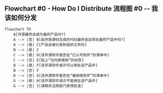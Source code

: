 ## Flowchart #0 - How Do I Distribute 流程图 #0 -- 我该如何分发

```mermaid
flowchart TD
    A[开源最终会成为最终产品吗?]
    A --> |否| B[由开放源码生成的代码最终会出现在最终产品中吗?]
    A --> |是| C[产品会被分发到组织之外吗]
    B --> |是| C
    C --> |是| D[该开源软件是否在“已认可软件”的清单中]
    C --> |否| E[贴上“仅内部使用”的标签]
    D --> |是| F[该开源软件或许可以用在该产品中]
    B --> |否| F
    D --> |否| G[该开源软件是否在“被拒绝软件”的清单中]
    G --> |是| H[该开源软件或许不能用在该产品中]
    G --> |否| I[请联系法规部门获得批准]
```
